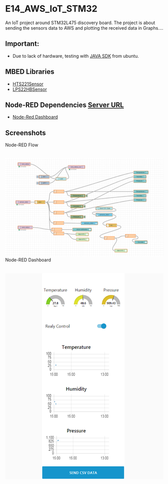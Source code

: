 # E14_AWS_IoT_STM32
An IoT project around STM32L475 discovery board. The project is about sending the sensors data to AWS and plotting the received data in Graphs....

## Important:

* Due to lack of hardware, testing with [JAVA SDK](https://github.com/aws/aws-iot-device-sdk-java) from ubuntu.

## MBED Libraries
* [HTS221Sensor](https://os.mbed.com/teams/ST/code/HTS221/)
* [LPS22HBSensor](https://os.mbed.com/teams/ST/code/LPS22HB)


## Node-RED Dependencies [Server URL](https://gtcnodered.eu-gb.mybluemix.net/red/#)
* [Node-Red Dashboard](https://flows.nodered.org/node/node-red-dashboard)

## Screenshots
Node-RED Flow  <br /> <br /> <br />
![picture](screenshots/flow.PNG) <br />
Node-RED Dashboard  <br /> <br /> <br />
![picture](screenshots/dashbaord.PNG) <br />

